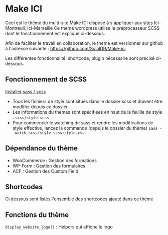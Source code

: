 # Make ICI

Ceci est le thème du multi-site Make ICI disposé à s'appliquer aux sites Ici-Montreuil, Ici-Marseille
Ce thème wordpress utilise le préprocesseur SCSS dont le fonctionnement est expliqué ci-dessous.

Afin de faciliter le travail en collaboration, le thème est versionner sur github à l'adresse suivante : <a href="https://github.com/SolalDR/Make-ici">https://github.com/SolalDR/Make-ici</a>

Les différentes fonctionnalité, shortcode, plugin nécessaire sont précisé ci-dessous.


## Fonctionnement de SCSS
 <a href="http://sass-lang.com/install">Installer sass / scss</a>
- Tous les fichiers de style sont situés dans le dossier scss et doivent être modifier depuis ce dossier.  
- Les informations du thèmes sont spécifiées en haut de la feuille de style : `scss/style.scss`
- Pour commencer le watching de sass et rendre les modifications de style effective, lancez la commande (depuis le dossier du thème) `sass --watch scss/style.scss:style.css`


## Dépendance du thème
- WooCommerce : Gestion des formations
- WP-Form : Gestion des formulaires
- ACF : Gestion des Custom Field

## Shortcodes
Ci dessous sont listés l'ensemble des shortcodes ajouté dans ce thème

## Fonctions du thème

`display_website_logo()` : Helpers qui affiche le logo  
